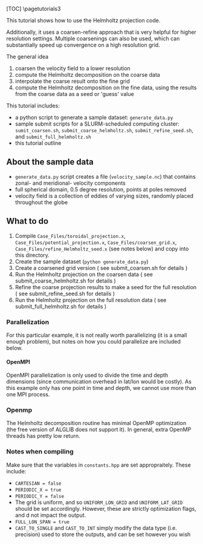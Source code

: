 [TOC]
\pagetutorials3

This tutorial shows how to use the Helmholtz projection code.

Additionally, it uses a coarsen-refine approach that is very helpful for higher resolution settings.
Multiple coarsenings can also be used, which can substantially speed up convergence on a high resolution grid.

The general idea
1. coarsen the velocity field to a lower resolution
2. compute the Helmholtz decomposition on the coarse data
3. interpolate the coarse result onto the fine grid
4. compute the Helmholtz decomposition on the fine data, using the results from the coarse data as a seed or 'guess' value

This tutorial includes:
- a python script to generate a sample dataset: `generate_data.py`
- sample submit scripts for a SLURM-scheduled computing cluster: `sumit_coarsen.sh`, `submit_coarse_helmholtz.sh`, `submit_refine_seed.sh`, and `submit_full_helmholtz.sh`
- this tutorial outline

## About the sample data
 
 - `generate_data.py` script creates a file (`velocity_sample.nc`) that contains zonal- and meridional- velocity components
 - full spherical domain, 0.5 degree resolution, points at poles removed
 - velocity field is a collection of eddies of varying sizes, randomly placed throughout the globe

## What to do

1. Compile `Case_Files/toroidal_projection.x`, `Case_Files/potential_projection.x`, `Case_Files/coarsen_grid.x`, `Case_Files/refine_Helmholtz_seed.x` (see notes below) and copy into this directory.
2. Create the sample dataset (`python generate_data.py`)
3. Create a coarsened grid version ( see submit_coarsen.sh for details )
4. Run the Helmholtz projection on the coarsen data ( see submit_coarse_helmholtz.sh for details )
5. Refine the coarse projection results to make a seed for the full resolution ( see submit_refine_seed.sh for details )
6. Run the Helmholtz projection on the full resolution data ( see submit_full_helmholtz.sh for details )


### Parallelization

For this particular example, it is not really worth parallelizing (it is a small enough problem), but notes on how you could parallelize are included below.

#### OpenMPI

OpenMPI parallelization is only used to divide the time and depth dimensions (since communication overhead in lat/lon would be costly).
As this example only has one point in time and depth, we cannot use more than one MPI process.

### Openmp

The Helmholtz decomposition routine has minimal OpenMP optimization (the free version of ALGLIB does not support it).
In general, extra OpenMP threads has pretty low return.

### Notes when compiling

Make sure that the variables in `constants.hpp` are set appropraitely. These include:
- `CARTESIAN = false`
- `PERIODIC_X = true`
- `PERIODIC_Y = false`
- The grid is uniform, and so `UNIFORM_LON_GRID` and `UNIFORM_LAT_GRID` should be set accordingly. However, these are strictly optimization flags, and d not impact the output.
- `FULL_LON_SPAN = true`
- `CAST_TO_SINGLE` and `CAST_TO_INT` simply modify the data type (i.e. precision) used to store the outputs, and can be set however you wish

